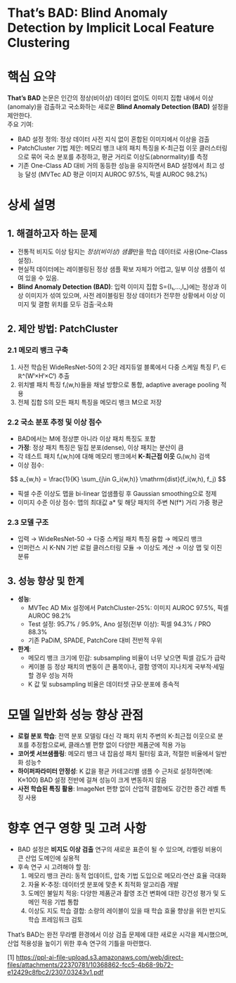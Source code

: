 # That’s BAD: Blind Anomaly Detection by Implicit Local Feature Clustering
# 핵심 요약

**That’s BAD** 논문은 인간의 정상(비이상) 데이터 없이도 이미지 집합 내에서 이상(anomaly)을 검출하고 국소화하는 새로운 **Blind Anomaly Detection (BAD)** 설정을 제안한다.  
주요 기여:
- BAD 설정 정의: 정상 데이터 사전 지식 없이 혼합된 이미지에서 이상을 검출  
- PatchCluster 기법 제안: 메모리 뱅크 내의 패치 특징을 K-최근접 이웃 클러스터링으로 묶어 국소 분포를 추정하고, 평균 거리로 이상도(abnormality)를 측정  
- 기존 One-Class AD 대비 거의 동등한 성능을 유지하면서 BAD 설정에서 최고 성능 달성 (MVTec AD 평균 이미지 AUROC 97.5%, 픽셀 AUROC 98.2%)  

# 상세 설명

## 1. 해결하고자 하는 문제  
- 전통적 비지도 이상 탐지는 *정상(비이상) 샘플*만을 학습 데이터로 사용(One-Class 설정).  
- 현실적 데이터에는 레이블링된 정상 샘플 확보 자체가 어렵고, 일부 이상 샘플이 섞여 있을 수 있음.  
- **Blind Anomaly Detection (BAD)**: 입력 이미지 집합 S={I₁,…,Iₙ}에는 정상과 이상 이미지가 섞여 있으며, 사전 레이블링된 정상 데이터가 전무한 상황에서 이상 이미지 및 결함 위치를 모두 검출·국소화  

## 2. 제안 방법: PatchCluster  

### 2.1 메모리 뱅크 구축  
1. 사전 학습된 WideResNet-50의 2·3단 레지듀얼 블록에서 다중 스케일 특징 Fˡᵢ ∈ ℝ^(Wˡ×Hˡ×Cˡ) 추출  
2. 위치별 패치 특징 fᵢ(w,h)들을 채널 방향으로 통합, adaptive average pooling 적용  
3. 전체 집합 S의 모든 패치 특징을 메모리 뱅크 M으로 저장  

### 2.2 국소 분포 추정 및 이상 점수  
- BAD에서는 M에 정상뿐 아니라 이상 패치 특징도 포함  
- **가정**: 정상 패치 특징은 밀집 분포(dense), 이상 패치는 분산이 큼  
- 각 테스트 패치 fᵢ(w,h)에 대해 메모리 뱅크에서 **K-최근접 이웃** Gᵢ(w,h) 검색  
- 이상 점수:  

$$
a_{w,h} = \frac{1}{K} \sum_{j\in G_i(w,h)} \mathrm{dist}(f_i(w,h), f_j)
$$

- 픽셀 수준 이상도 맵을 bi-linear 업샘플링 후 Gaussian smoothing으로 정제  
- 이미지 수준 이상 점수: 맵의 최대값 a* 및 해당 패치의 주변 N(f*) 거리 가중 평균  

### 2.3 모델 구조  
- 입력 → WideResNet-50 → 다중 스케일 패치 특징 융합 → 메모리 뱅크  
- 인퍼런스 시 K-NN 기반 로컬 클러스터링 모듈 → 이상도 계산 → 이상 맵 및 이진 분류  

## 3. 성능 향상 및 한계  
- **성능**:  
  - MVTec AD Mix 설정에서 PatchCluster-25%: 이미지 AUROC 97.5%, 픽셀 AUROC 98.2%  
  - Test 설정: 95.7% / 95.9%, Ano 설정(전부 이상): 픽셀 94.3% / PRO 88.3%  
  - 기존 PaDiM, SPADE, PatchCore 대비 전반적 우위  
- **한계**:  
  - 메모리 뱅크 크기에 민감: subsampling 비율이 너무 낮으면 픽셀 감도가 급락  
  - 케이블 등 정상 패치의 변동이 큰 품목이나, 결함 영역이 지나치게 국부적·세밀할 경우 성능 저하  
  - K 값 및 subsampling 비율은 데이터셋 규모·분포에 종속적  

# 모델 일반화 성능 향상 관점

- **로컬 분포 학습**: 전역 분포 모델링 대신 각 패치 위치 주변의 K-최근접 이웃으로 분포를 추정함으로써, 클래스별 편향 없이 다양한 제품군에 적용 가능  
- **코어셋 서브샘플링**: 메모리 뱅크 내 잡음성 패치 필터링 효과, 적절한 비율에서 일반화 성능↑  
- **하이퍼파라미터 안정성**: K 값을 평균 카테고리별 샘플 수 근처로 설정하면(예: K≈100) BAD 설정 전반에 걸쳐 성능이 크게 변동하지 않음  
- **사전 학습된 특징 활용**: ImageNet 편향 없이 산업적 결함에도 강건한 중간 레벨 특징 사용  

# 향후 연구 영향 및 고려 사항

- BAD 설정은 **비지도 이상 검출** 연구의 새로운 표준이 될 수 있으며, 라벨링 비용이 큰 산업 도메인에 실용적  
- 후속 연구 시 고려해야 할 점:  
  1. 메모리 뱅크 관리: 동적 업데이트, 압축 기법 도입으로 메모리·연산 효율 극대화  
  2. 자율 K-추정: 데이터셋 분포에 맞춘 K 최적화 알고리즘 개발  
  3. 도메인 불일치 적응: 다양한 제품군과 촬영 조건 변화에 대한 강건성 평가 및 도메인 적응 기법 통합  
  4. 이상도 지도 학습 결합: 소량의 레이블이 있을 때 학습 효율 향상을 위한 반지도학습 프레임워크 검토  

That’s BAD는 완전 무라벨 환경에서 이상 검출 문제에 대한 새로운 시각을 제시했으며, 산업 적용성을 높이기 위한 후속 연구의 기틀을 마련했다.

[1] https://ppl-ai-file-upload.s3.amazonaws.com/web/direct-files/attachments/22370781/10368862-fcc5-4b68-9b72-e12429c8fbc2/2307.03243v1.pdf
